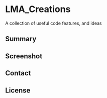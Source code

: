 # LMA_Creations
A collection of useful code features, and ideas

## Summary

## Screenshot

## Contact

## License
